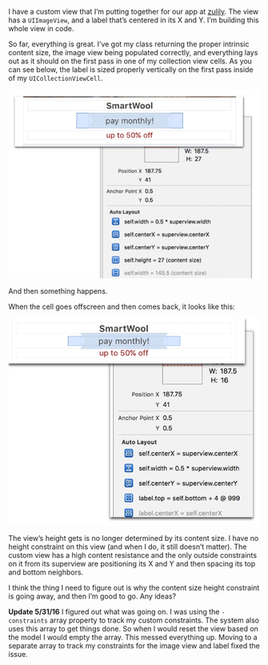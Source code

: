 I have a custom view that I’m putting together for our app at [zulily](https://www.zulily.com). The view has a `UIImageView`, and a label that’s centered in its X and Y. I’m building this whole view in code.

So far, everything is great. I’ve got my class returning the proper intrinsic content size, the image view being populated correctly, and everything lays out as it should on the first pass in one of my collection view cells.  As you can see below, the label is sized properly vertically on the first pass inside of my `UICollectionViewCell`.

![](assets/before.jpg)

And then something happens.

When the cell goes offscreen and then comes back, it looks like this:

![](assets/after-1.jpg)

The view’s height gets is no longer determined by its content size. I have no height constraint on this view (and when I do, it still doesn’t matter).  The custom view has a high content resistance and the only outside constraints on it from its superview are positioning its X and Y and then spacing its top and bottom neighbors.

I think the thing I need to figure out is why the content size height constraint is going away, and then I’m good to go. Any ideas?

**Update 5/31/16**
I figured out what was going on. I was using the `-constraints` array property to track my custom constraints. The system also uses this array to get things done. So when I would reset the view based on the model I would empty the array. This messed everything up. Moving to a separate array to track my constraints for the image view and label fixed the issue.

